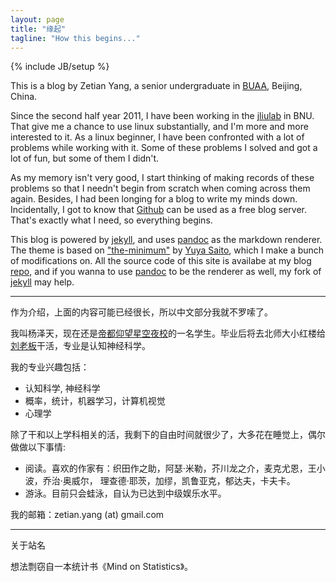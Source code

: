 ```yaml
---
layout: page
title: "缘起"
tagline: "How this begins..."
---
```

{% include JB/setup %}

This is a blog by Zetian Yang, a senior undergraduate in [BUAA][buaa], Beijing, China.

Since the second half year 2011, I have been working in the [jliulab][liujia] in BNU.
That give me a chance to use linux substantially, and I'm more and more
interested to it.  As a linux beginner, I have been confronted with a lot of problems
while working with it.  Some of these problems I solved and got a lot of fun, but some
of them I didn't. 

As my memory isn't very good, I start thinking of making
records of these problems so that I needn't begin from scratch when coming
across them again.  Besides, I had been longing for a blog to write my minds
down. Incidentally, I got to know that [Github][] can be used as a
free blog server.  That's exactly what I need, so everything begins.

This blog is powered by [jekyll][], and uses [pandoc][] as the markdown
renderer. 
The theme is based on ["the-minimum"][] by [Yuya Saito][], which I make a
bunch of modifications on.
All the source code of this site is availabe at my blog [repo][r1], and if you
wanna to use [pandoc][] to be the renderer as well, my fork of [jekyll][r2] may help.

--------------------------------------

作为介绍，上面的内容可能已经很长，所以中文部分我就不罗嗦了。

我叫杨泽天，现在还是[帝都仰望星空夜校][buaa]的一名学生。毕业后将去北师大小红楼给[刘老板][liujia]干活，专业是认知神经科学。

我的专业兴趣包括：

* 认知科学, 神经科学
* 概率，统计，机器学习，计算机视觉
* 心理学

除了干和以上学科相关的活，我剩下的自由时间就很少了，大多花在睡觉上，偶尔做做以下事情:

* 阅读。喜欢的作家有：织田作之助，阿瑟·米勒，芥川龙之介，麦克尤恩，王小波，乔治·奥威尔，
理查德·耶茨，加缪，凯鲁亚克，郁达夫，卡夫卡。
* 游泳。目前只会蛙泳，自认为已达到中级娱乐水平。

我的邮箱：zetian.yang (at) gmail.com

   [liujia]: http://psychbrain.bnu.edu.cn/teachcms/liujia.htm
   [Github]: http://github.com
   [buaa]: http://www.buaa.edu.cn
   [jekyll]: http://jekyllrb.com
   [pandoc]: http://johnmacfarlane.net/pandoc
   ["the-minimum"]: http://themes.jekyllbootstrap.com/preview/the-minimum/pages.html#page
   [Yuya Saito]: http://twitter.com/studiomohawk
   [r1]: https://github.com/yangzetian/YangBlog
   [r2]: https://github.com/yangzetian/jekyll

---------------------------------------------------------
关于站名

想法剽窃自一本统计书《Mind on Statistics》。
